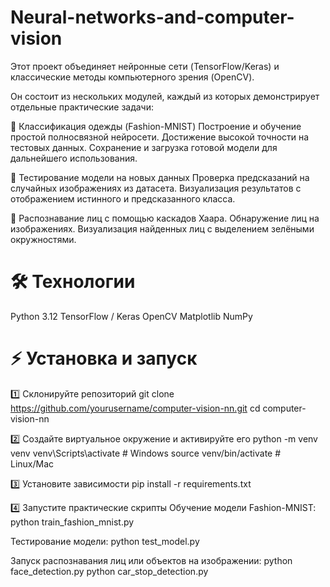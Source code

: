 # Neural-networks-and-computer-vision
Этот проект объединяет нейронные сети (TensorFlow/Keras) и классические методы компьютерного зрения (OpenCV).

Он состоит из нескольких модулей, каждый из которых демонстрирует отдельные практические задачи:

🧠 Классификация одежды (Fashion-MNIST)
Построение и обучение простой полносвязной нейросети.
Достижение высокой точности на тестовых данных.
Сохранение и загрузка готовой модели для дальнейшего использования.

👕 Тестирование модели на новых данных
Проверка предсказаний на случайных изображениях из датасета.
Визуализация результатов с отображением истинного и предсказанного класса.

🙂 Распознавание лиц с помощью каскадов Хаара.
Обнаружение лиц на изображениях.
Визуализация найденных лиц с выделением зелёными окружностями.

# 🛠 Технологии
Python 3.12
TensorFlow / Keras
OpenCV
Matplotlib
NumPy

# ⚡ Установка и запуск
1️⃣ Склонируйте репозиторий
git clone https://github.com/yourusername/computer-vision-nn.git
cd computer-vision-nn


2️⃣ Создайте виртуальное окружение и активируйте его
python -m venv venv
venv\Scripts\activate   # Windows
source venv/bin/activate   # Linux/Mac


3️⃣ Установите зависимости
pip install -r requirements.txt


4️⃣ Запустите практические скрипты
Обучение модели Fashion-MNIST:
python train_fashion_mnist.py


Тестирование модели:
python test_model.py


Запуск распознавания лиц или объектов на изображении:
python face_detection.py
python car_stop_detection.py
